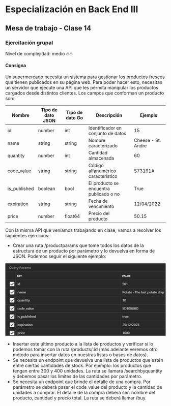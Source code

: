 # Especialización en Back End III

## Mesa de trabajo - Clase 14

### Ejercitación grupal

Nivel de complejidad: medio 🔥🔥

#### Consigna

Un supermercado necesita un sistema para gestionar los productos frescos que tienen publicados en su página web. Para poder hacer esto, necesitan un servidor que ejecute una API que les permita manipular los productos cargados desde distintos clientes. Los campos que conforman un producto son:

|Nombre|Tipo de dato JSON|Tipo de dato Go|Descripción | Ejemplo|
|-|-|-|-|-|
|id|number|int|Identificador en conjunto de datos | 15|
|name|string|string|Nombre caracterizado | Cheese - St. Andre|
|quantity|number|int|Cantidad almacenada | 60|
|code_value|string|string|Código alfanumérico característico | S73191A|
|is_published|boolean|bool|El producto se encuentra publicado o no |  True|
|expiration|string|string|Fecha de vencimiento | 12/04/2022|
|price|number|float64|Precio del producto | 50.15|

Con la misma API que veníamos trabajando en clase, vamos a resolver los siguientes ejercicios:

- Crear una ruta /productparams que tome todos los datos de la estructura de un producto por parámetro y lo devuelva en forma de JSON. Podemos seguir el siguiente ejemplo:

![alt text](image.png)

- Insertar este último producto a la lista de productos y verificar si lo podemos tomar con la ruta /products/:id (más adelante veremos otro método para insertar datos en nuestras listas o bases de datos).
- Se necesita un endpoint que devuelva una lista de productos que estén entre ciertas cantidades de stock. Por ejemplo: los productos que tengan entre 300 y 400 unidades. La ruta se llamará /searchbyquantity y debemos pasar los límites de las cantidades por parámetro.
- Se necesita un endpoint que brinde el detalle de una compra. Por parámetro se deberá pasar el code_value del producto y la cantidad de unidades a comprar. El detalle de la compra deberá ser: nombre del producto, cantidad y precio total. La ruta se deberá llamar /buy.
